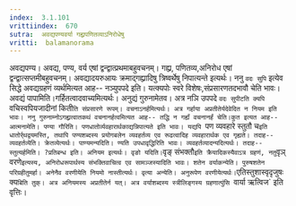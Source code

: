 ```yaml
---
index:  3.1.101
vrittiindex:  670
sutra:  अवद्यपण्यवर्या गह्य्रपणितव्याऽनिरोधेषु
vritti:  balamanorama 
---
```


अवद्यपण्य। अवद्य, पण्य, वर्य एषां द्वन्द्वात्प्रथमाबहुवचनम्। गह्य्र, पणितव्य,अनिरोध एषां द्वन्द्वात्सप्तमीबहुवचनम्। अवद्यादयरुआयः क्रमाद्गह्य्रादिषु त्रिष्वर्थेषु निपात्यन्ते इत्यर्थः। ननु `वदः सुपि` इत्येव सिद्धे अवद्यग्रहणं व्यर्थमित्यत आह-- नञ्युपपदे इति। यत्क्यपोः स्वरे विशेषः,संप्रसारणतदभावौ चेति भावः। अवद्यं पापामिति।गर्हितत्वादवाच्यमित्यर्थः। अनुद्यं गुरुनामेतव। अत्र नञि उपपदे `वदः सुपीटति क्यपि `वचिस्वपियजादीनां किती`ति संप्रसारणे रूपम्। वचनाऽनर्हमित्यर्थः। अत्र गर्हाया अप्रतीतेर्यदेवेदित न नियम इति भावः। ननु गुरुनाम्नोऽगह्य्रत्वातकथं वचनानर्हत्वमित्यत आह-- तद्धि न गर्ह्यं वचनानर्हं चेति।कुत इत्यत आह-- आत्मनामेति। पण्या गौरिति। पणधातोर्व्यवहारार्थकाद्यन्निपात्यते इति भावः। यद्यपि `पण व्यवहारे स्तुतौ च` इति धातोर्र्थद्वयमस्ति, तथापि पण्यशब्दस्य प्रयोगबलेन व्यवहर्तव्य एव रूढत्वादिह व्यवहारार्थक एव गृह्यते। तदाह-- व्यवहर्तव्येति। क्रेतव्येत्यर्थः। पाण्यमन्यदिति। ण्यति उपधावृद्धिरिति भावः। व्यवहर्तव्यादन्यदित्यर्थः। तदाह-- स्तुत्यर्हमिति। ?प्रतिबन्ध इति। अनियम इत्यर्थः। वृङो यदिति। `वृङ् संभक्तौ` इति क्रैयादिकस्यैवाऽत्र ग्रहणं, नतु `वृञ् वरणे` इत्यस्य, अनिरोधरूपार्थस्य संभक्तिवाचित्व एव सामञ्जस्यादिति भावः। शतेन वर्याकन्येति। पुरुषशतेन परिग्रहीतुमर्हा। अनेनैव वरणीयेति नियमो नास्तीत्यर्थः। वृत्या अन्येति। अनुरूपेण वरणीयेत्यर्थः। `एतिस्तुशास्वृदृजुषः क्य`बिति तुक्। अत्र अनियमस्य अप्रतीतेर्न यत्। अत्र वर्याशब्दस्य स्त्रीलिङ्गस्य ग्रहणात्पुंसि `वार्या ऋत्विज` इति वृत्तिः। 

